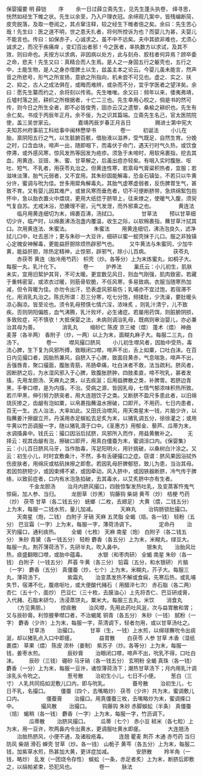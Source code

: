 <!-- { "loadSidebar": true } -->
保婴撮要 明 薛铠
　　序
　　余一日过薛立斋先生，见先生蓬头执卷， 绎寻思，恍然如经生下帷之状。先生以余至，乃入户理衣冠。余缔观几案中，皆残编断简，皮壳脱落，及取一卷阅之，其点窜注释，较之经生下帷者倍之矣。余曰：先生苦心哉！先生曰：医之道不明，世之患夭扎者，将何所控诉为也？而婴儿为甚，夫婴儿不能言也。传曰：如保赤子，心诚求之。虽不中不远矣。夫中其欲非难也，尤须心诚求之，而况于疾痛痒 ，变幻百出者邪！今之医者，率执数方以求试，及其不效，则曰命也。夫按方以求病，非因病以处方，此与刻舟、胶柱者何异焉？顾卒委之命，悲夫！先生又曰：真精合而人生焉。是人之一身固五行之躯壳也，五行之中，土能生物，是人之身亦借脾土以生，兹盖主本之论云。今婴儿虽未能言，然声音之所悲号，形气之所宣扬，意欲之所指向，机未尝不可见也。虚之、实之、扶之、抑之，古人之成法俱在，或晦而难辨，或杂而不分，宜乎学医者之望洋矣。余曰：愿先生纂而约之，余将刻以传焉。先生唯唯。余又曰：频年以来，倭夷弗靖，丘墟村落之民，耕织之所根据者，十亡二三也。先生幸用心校之，倘是书的然可传，则今日之所生全者，即不必皆俊秀，固亦云汉之遗黎，桑榆之耕织也。先生有余仁矣。书成于丙辰年正月。余不佞，为之识其篇端。立斋先生名己，官太医院院使，盖三吴世家云。
　　
　　嘉靖丙辰岁春正月吉日
　　
　　赐进士第中宪大夫知苏州府事前工科给事中闽林懋举书
　　
　　卷一
　　初诞法
　　小儿在胎，禀阴阳五行之气，以生脏腑百骸，借胎液以滋养，受气既足，自然生育。分娩之时，口含血块，啼声一出，随即咽下，而毒伏于命门，遇天行时气久热，或饮食停滞，或外感风寒，惊风发热等因发为疮疹。须急于未啼时，用软帛裹指，挖去其血，用黄连、豆豉、朱、蜜、甘草解之，后虽出痘亦轻矣。有咽入实时腹胀、呕吐、短气、不乳者，用茯苓丸治之。但黄连性寒，若禀母气膏粱积热者，宜服；若滋味淡薄，胎气元弱者，又不宜用。其朱砂固能解毒，恐金石镇坠，不若只以牛黄分许，蜜调与吮为佳。世多用犀角解毒丸，其胎气虚寒虚弱者，反伤脾胃生气，甚致不育。又有婴儿因其难产，或冒风寒而垂危者，切不可便断脐带，急烘绵絮包抱怀中，急以胎衣置火中煨烧，更用大纸捻于脐带上，往来燎之，使暖气入腹，须臾气复自苏。尤戒沐浴，恐腠理不密，元气发泄，而外邪乘之也。
　　
　　黄连法
　　临月用黄连细切为末，绵裹百沸，汤拭口。
　　
　　甘草法
　　预以甘草细切少许，临产时，以绵裹沸汤泡盏内覆温，收生之际，以软棉裹指，蘸甘草汁拭其口。次用黄连法、朱蜜法。
　　
　　朱蜜法
　　用黄连细切，沸汤泡良久，滤净拭儿口中，吐去恶汁；更与朱砂一大豆许，细研以蜜一蚬壳抹于儿口。服之非独镇心定魄安神解毒，更能益肝胆除烦热辟邪气也。
　　又牛黄法与朱蜜同，少加牛黄，能益肝胆，除热定精神，止惊邪，辟邪气，除小儿百病。
　　
　　茯苓丸
　　赤茯苓 黄连（胎冷用芍药） 枳壳（炒。各等分）上为末炼蜜丸，如桐子大。每服一丸，乳汁化下。
　　
　　卷一
　　护养法
　　巢氏云：小儿初生，肌肤未实，宜用旧絮护其背，不可太暖。更宜数见风日，则血气刚强，肌肉致密。若藏于重帏密室，或浓衣过暖，则筋骨软脆，不任风寒，多易致病。衣服当随寒热加减，但令背暖为佳。亦勿令出汗，恐表虚风邪易伤；乳哺亦不宜过饱，若宿滞不化，用消乳丸治之。陈氏所谓：忍三分寒，吃七分饱，频揉肚，少洗澡，要肚暖头凉心胸凉。皆至论也。须令乳母预慎七情六淫，浓味炙 ，则乳汁清宁，儿不致疾。否则阴阳偏胜，血气沸腾，乳汁败坏，必生诸症。若屡用药饵，则脏腑阴损，多致败症，可不慎欤！大抵保婴之法，未病则调治乳母，既病则审治婴儿，亦必兼治其母为善。
　　
　　消乳丸
　　缩砂仁 陈皮 京三棱（煨） 蓬术（煨） 神曲 麦芽（各半两） 香附子（炒，一两）以上为末，面糊丸麻子大。每服二三丸，白汤下。
　　
　　卷一
　　噤风撮口脐风
　　小儿初生噤风者，因胎中受热，毒流心脾，生下复为风邪所搏，致眼闭口噤，啼声不出，舌上如粟，口吐白沫。在百日内见撮口者，因胎热兼风，自脐入于心脾，致面目黄赤，气息喘急，啼声不出，舌强唇青，聚口撮面，腹胀青筋，吊肠牵痛，吐白沫者不救，法当疏利。脐风者，因断脐之后，为水湿风邪入于心脾，致腹胀脐肿，四肢柔直，啼不吮乳，甚者发搐，先用龙胆汤、天麻丸之类，以去痰涎；后用益脾散之类，补脾胃。若脐边青黑，手拳口噤，是为内搐，不治。受病之源，皆因乳母，七情气郁浓味积热所致。若爪甲黑，伸引努力脐突者，用大连翘饮子之类。又断脐不盈尺多患此者，以旧绵烧灰掺之，齿龈有泡如粟，以帛裹指蘸温水擦破，口即开。不用药，七日内患者，百无一生。古人治法，大率如此。又田氏治噤风，用天南星末一钱，片脑少许，以指蘸姜汁擦龈立开。丹溪用赤足蜈蚣去足炙为末，以猪乳调五分，徐徐灌之；或用牛黄以竹沥调服一字，随以猪乳滴于口中。《圣惠方》用郁金、藜芦、瓜蒂为末，水调搐鼻中。钱氏云：撮口因浴后拭脐，风邪所入而作，用益黄散补之。
　　无择云：视其齿龈有泡，擦破口即开，用真白僵蚕为末，蜜调涂口内。《保婴集》云：小儿百日脐风马牙，当作胎毒，泻足阳明火，用针挑破，以桑树白汁涂之。又云：初生小儿，时时宜敷桑汁，不然，多有舌硬撮口之症。窃谓：脐风果因浴拭外伤皮肤者，用绵灰或枯矾抹擦之即愈。若因乳母肝脾郁怒，致儿为患，当治其母。若因剪脐短少，或因束缚不紧，或因牵动，风入脐中，或因铁器断脐，冷气传于脾络，以致前症者，口内有水泡急掐破，去其毒水，以艾炙脐中亦有生者。
　　
　　千金龙胆汤
　　治月内脐风撮口，四肢惊掣发热吐乳，及变蒸客忤鬼气惊痫，加人参、当归。
　　龙胆草（炒黑） 钩藤钩 柴胡 黄芩（炒） 桔梗 芍药（炒） 茯苓 甘草（各二钱五分） 蜣螂（二枚，去翅足） 大黄（煨，二钱五分）上为末，每服一二钱水煎，量儿加减。
　　
　　天麻丸
　　治钩肠锁肚撮口。
　　天南星（炮，二钱） 白附子 牙硝 天麻 五灵脂 全蝎（焙。各一钱） 轻粉（五分） 巴豆霜（一字）上为末，每服一字，薄荷汤调下。
　　
　　定命丹
　　治天钓撮口，通利痰热。
　　全蝎（七枚） 天麻 南星（炮） 白附子（各二钱五分） 朱砂 青黛（各一钱五分） 轻粉 麝香（各五分）上为末，米糊丸，绿豆大。每服一丸，荆芥薄荷汤下，先研半丸，吹入鼻中。
　　
　　银朱丸
　　治胎风壮热，痰盛翻眼口噤，或胎中蕴毒。
　　水银（和枣肉研） 全蝎 南星 朱砂（各一钱） 白附子（一钱五分） 芦荟 牛黄（各三分） 铅霜（五分，和水银研） 片脑（一字） 麝香（五分） 真僵蚕（炒，七个）上为末，米糊丸，芥子大。每服三丸，薄荷汤下。
　　
　　紫霜丸
　　治变蒸发热不解或食痫，先寒后热，或乳哺失节，宿滞不化，腹痞呕吐，或大便酸代赭石（ 用醋淬七次） 赤石脂（各二两） 杏仁（五十个，面炒） 巴豆仁（三十枚，去膜油心）上先将杏仁、巴豆研成膏，入代赭、石脂末研匀，汤浸蒸饼丸，粟米大。每服三五丸，米饮
　　消食丸
　　（方见黄胆。）
　　控痰散
　　治风噤，先用此药吐风涎，次与益胃散和胃；又与辰砂膏。利惊握拳噤口者，不治蝎尾 铜青（各五分） 朱砂（一钱） 腻粉（一字） 麝香（少许）上为末，每服一字，茶清调下，轻者勿用，或以甘草汤吐之。
　　
　　甘草汤
　　治撮口。
　　甘草（生，一钱）上水煎，以绵球蘸吮令出痰涎，却以猪乳点入口中即瘥。
　　
　　益胃散
　　白茯苓 人参 甘草 木香（湿纸裹煨） 草果（煨） 陈皮 浓朴（姜制） 紫苏子（炒。各等分）上为末，每服一钱，姜枣水煎。
　　
　　辰砂膏
　　治眼闭口噤，啼声不出，吮乳不得，口吐白沫。
　　辰砂（三钱） 硼砂 马牙硝（各一钱五分） 玄明粉 全蝎 真珠（各一钱） 麝香（一分）上为末，每服一豆许，诸惊薄荷汤下；潮热甘草汤下；月内用乳汁调涂乳头令吮之。
　　
　　葱号散
　　治初生小儿，七日不小便。
　　葱白（三寸） 人乳共同捣如泥敷儿口内，即与吮乳。
　　
　　蚕号散
　　治初生儿，七日不乳，名撮口。
　　僵蚕（四个，去嘴略炒） 茯苓（少许）共为末，蜜调敷儿口内。
　　
　　僵蚕膏
　　治撮口。用真僵蚕三枚，去嘴略炒为末，蜜调搽口中。
　　
　　撮风散
　　治撮口。
　　钩藤钩 朱砂 赤脚蜈蚣（半条） 真僵蚕（焙） 蝎稍（各一钱） 麝香（一字）上为末，每服一字，竹沥调下。
　　
　　瓜蒂散
　　治脐风撮口。
　　瓜蒂（七个） 赤小豆 秫米（各七粒）上为末，用一豆许，吹两鼻内令出黄水，更调服吐黄水即瘥。
　　
　　大连翘汤
　　治胎热脐风，小便不通，及诸般疮毒。
　　连翘 瞿麦 荆芥 木通 赤芍药 当归 防风 柴胡 滑石 蝉壳 甘草（炒。各一钱） 山栀子 黄芩（各五分）上为末，每服二钱，加紫草水煎，热甚加大黄，更详症加减。
　　
　　安脐散
　　羚羊角（一钱，略炒） 乱发（一团烧令存性） 蜈蚣（一条，赤足者炙）上为末，断脐后即敷之，以绢帕紧束，恐犯风也。
　　
　　卷一
　　脉法
